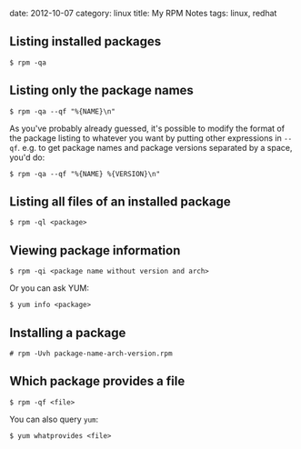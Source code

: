 date:    2012-10-07
category: linux
title: My RPM Notes
tags: linux, redhat

## Listing installed packages
    $ rpm -qa
    
## Listing only the package names
```
$ rpm -qa --qf "%{NAME}\n"
```


As you've probably already guessed, it's possible to modify the format
of the package listing to whatever you want by putting other
expressions in `--qf`. e.g. to get package names and package versions
separated by a space, you'd do:

```
$ rpm -qa --qf "%{NAME} %{VERSION}\n"
```

## Listing all files of an installed package
    $ rpm -ql <package>

## Viewing package information
    $ rpm -qi <package name without version and arch>

Or you can ask YUM:

    $ yum info <package>

## Installing a package
    # rpm -Uvh package-name-arch-version.rpm


## Which package provides a file

```
$ rpm -qf <file>
```

You can also query `yum`:
```
$ yum whatprovides <file>
```

